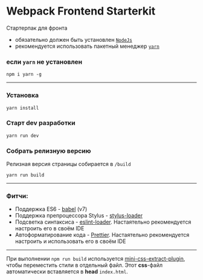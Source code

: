 # Webpack Frontend Starterkit

Стартерпак для фронта

* обязательно должен быть установлен [`NodeJs`](https://nodejs.org/en/)
* рекомендуется использовать пакетный менеджер [`yarn`](https://yarnpkg.com/)

### если `yarn` не установлен
```
npm i yarn -g
```

---

### Установка

```
yarn install
```

### Старт dev разработки

```
yarn run dev
```

### Собрать релизную версию
Релизная версия страницы собирается в `/build`

```
yarn run build
```

---

### Фитчи:

* Поддержка ES6 - [babel](https://babeljs.io/) (v7)
* Поддержка препроцессора Stylus - [stylus-loader](https://github.com/shama/stylus-loader)
* Подсветка синтаксиса - [eslint-loader](https://github.com/MoOx/eslint-loader). Настаятельно рекомендуется настроить его в своём IDE
* Автоформатирование кода - [Prettier](https://github.com/prettier/prettier). Настаятельно рекомендуется настроить и использовать его в своём IDE

---

При выполнении `npm run build` используется [mini-css-extract-plugin](https://github.com/webpack-contrib/mini-css-extract-plugin), чтобы переместить стили в отдельный файл. Этот **css**-файл автоматически вставляется в **head** `index.html`.
